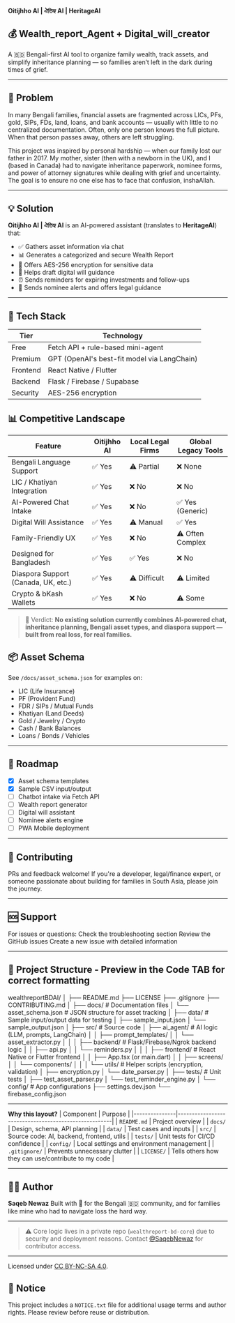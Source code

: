**Oitijhho AI | ঐতিহ্য AI | HeritageAI**

## 💰 Wealth_report_Agent + Digital_will_creator  

A 🇧🇩 Bengali-first AI tool to organize family wealth, track assets, and simplify inheritance planning — so families aren’t left in the dark during times of grief.

---

## 🧩 Problem

In many Bengali families, financial assets are fragmented across LICs, PFs, gold, SIPs, FDs, land, loans, and bank accounts — usually with little to no centralized documentation. Often, only one person knows the full picture. When that person passes away, others are left struggling.

This project was inspired by personal hardship — when our family lost our father in 2017. My mother, sister (then with a newborn in the UK), and I (based in Canada) had to navigate inheritance paperwork, nominee forms, and power of attorney signatures while dealing with grief and uncertainty. The goal is to ensure no one else has to face that confusion, inshaAllah.

---

## 💡 Solution

**Oitijhho AI | ঐতিহ্য AI** is an AI-powered assistant (translates to **HeritageAI**) that:

- ✅ Gathers asset information via chat
- 📊 Generates a categorized and secure Wealth Report
- 🔐 Offers AES-256 encryption for sensitive data
- 📜 Helps draft digital will guidance
- ⏰ Sends reminders for expiring investments and follow-ups
- 🧾 Sends nominee alerts and offers legal guidance

---

## 🧠 Tech Stack

| Tier        | Technology                               |
|-------------|------------------------------------------|
| Free        | Fetch API + rule-based mini-agent        |
| Premium     | GPT (OpenAI's best-fit model via LangChain) |
| Frontend    | React Native / Flutter                   |
| Backend     | Flask / Firebase / Supabase              |
| Security    | AES-256 encryption                       |

## 📊 Competitive Landscape

| Feature                    | Oitijhho AI      | Local Legal Firms | Global Legacy Tools |
|----------------------------|------------------|-------------------|----------------------|
| Bengali Language Support   | ✅ Yes            | ⚠️ Partial         | ❌ None              |
| LIC / Khatiyan Integration | ✅ Yes            | ❌ No              | ❌ No                |
| AI-Powered Chat Intake     | ✅ Yes            | ❌ No              | ✅ Yes (Generic)     |
| Digital Will Assistance    | ✅ Yes            | ⚠️ Manual          | ✅ Yes               |
| Family-Friendly UX         | ✅ Yes            | ❌ No              | ⚠️ Often Complex     |
| Designed for Bangladesh    | ✅ Yes            | ✅ Yes             | ❌ No                |
| Diaspora Support (Canada, UK, etc.) | ✅ Yes    | ⚠️ Difficult       | ⚠️ Limited           |
| Crypto & bKash Wallets     | ✅ Yes            | ❌ No              | ⚠️ Some              |

> 💬 Verdict: **No existing solution currently combines AI-powered chat, inheritance planning, Bengali asset types, and diaspora support — built from real loss, for real families.**



## 📦 Asset Schema
See `/docs/asset_schema.json` for examples on: 
- LIC (Life Insurance)
- PF (Provident Fund)
- FDR / SIPs / Mutual Funds
- Khatiyan (Land Deeds)
- Gold / Jewelry / Crypto
- Cash / Bank Balances
- Loans / Bonds / Vehicles

---

## 🚀 Roadmap
- [x] Asset schema templates
- [x] Sample CSV input/output
- [ ] Chatbot intake via Fetch API
- [ ] Wealth report generator
- [ ] Digital will assistant
- [ ] Nominee alerts engine
- [ ] PWA Mobile deployment

---

## 🙌 Contributing
PRs and feedback welcome! If you're a developer, legal/finance expert, or someone passionate about building for families in South Asia, please join the journey.

---

## 🆘 Support
For issues or questions:
Check the troubleshooting section
Review the GitHub issues
Create a new issue with detailed information

---

## 📁 Project Structure - Preview in the Code TAB for correct formatting
wealthreportBDAI/
│
├── README.md
├── LICENSE
├── .gitignore
├── CONTRIBUTING.md 
│
├── docs/                       # Documentation files
│   └── asset_schema.json       # JSON structure for asset tracking
│
├── data/                       # Sample input/output data for testing
│   ├── sample_input.json
│   └── sample_output.json
│
├── src/                        # Source code
│   ├── ai_agent/               # AI logic (LLM, prompts, LangChain)
│   │   ├── prompt_templates/
│   │   └── asset_extractor.py
│   │
│   ├── backend/                # Flask/Firebase/Ngrok backend logic
│   │   ├── api.py
│   │   └── reminders.py
│   │
│   ├── frontend/               # React Native or Flutter frontend
│   │   ├── App.tsx (or main.dart)
│   │   ├── screens/
│   │   └── components/
│   │
│   └── utils/                  # Helper scripts (encryption, validation)
│       ├── encryption.py
│       └── date_parser.py
│
├── tests/                      # Unit tests
│   ├── test_asset_parser.py
│   └── test_reminder_engine.py
│
└── config/                     # App configurations
    ├── settings.dev.json
    └── firebase_config.json

---

**Why this layout?**
| Component     | Purpose                                              |
|---------------|------------------------------------------------------|
| `README.md`   | Project overview                                     |
| `docs/`       | Design, schema, API planning                         |
| `data/`       | Test cases and inputs                                |
| `src/`        | Source code: AI, backend, frontend, utils            |
| `tests/`      | Unit tests for CI/CD confidence                      |
| `config/`     | Local settings and environment management            |
| `.gitignore/` | Prevents unnecessary clutter                         |
| `LICENSE/`    | Tells others how they can use/contribute to my code |  

---

## 👨‍💻 Author
**Saqeb Newaz** 
Built with 💚 for the Bengali 🇧🇩 community, and for families like mine who had to navigate loss the hard way.

---

> ⚠️ Core logic lives in a private repo (`wealthreport-bd-core`) due to security and deployment reasons. Contact [@SaqebNewaz](https://github.com/newayzzz) for contributor access.

---

Licensed under [CC BY-NC-SA 4.0](https://creativecommons.org/licenses/by-nc-sa/4.0/).

## 📄 Notice
This project includes a `NOTICE.txt` file for additional usage terms and author rights. Please review before reuse or distribution.
